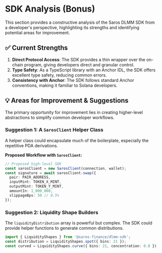 # SDK Analysis (Bonus)

This section provides a constructive analysis of the Saros DLMM SDK from a developer's perspective, highlighting its strengths and identifying potential areas for improvement.

## ✅ Current Strengths

1. **Direct Protocol Access**: The SDK provides a thin wrapper over the on-chain program, giving developers direct and granular control.
2. **Type Safety**: As a TypeScript library with an Anchor IDL, the SDK offers excellent type safety, reducing common errors.
3. **Consistency with Anchor**: The SDK follows standard Anchor conventions, making it familiar to Solana developers.

## 💡 Areas for Improvement & Suggestions

The primary opportunity for improvement lies in creating higher-level abstractions to simplify common developer workflows.

### Suggestion 1: A `SarosClient` Helper Class

A helper class could encapsulate much of the boilerplate, especially the repetitive PDA derivations.

**Proposed Workflow with `SarosClient`:**

```typescript
// Proposed high-level SDK
const sarosClient = new SarosClient(connection, wallet);
const signature = await sarosClient.swap({
  pair: PAIR_ADDRESS,
  inputMint: TOKEN_X_MINT,
  outputMint: TOKEN_Y_MINT,
  amountIn: 1_000_000,
  slippageBps: 50 // 0.5%
});
```

### Suggestion 2: Liquidity Shape Builders

The `liquidityDistribution` array is powerful but complex. The SDK could provide helper functions to generate common distributions.

```typescript
import { LiquidityShapes } from '@saros-finance/dlmm-sdk';
const distribution = LiquidityShapes.spot({ bins: 21 });
const curved = LiquidityShapes.curve({ bins: 21, concentration: 0.8 });
```
